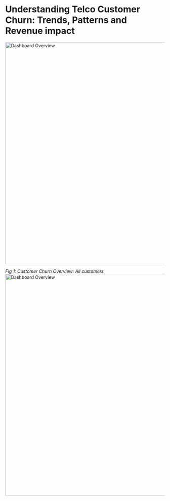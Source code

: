 # Understanding Telco Customer Churn: Trends, Patterns and  Revenue impact
<img src="https://github.com/Micahnd/customer-churn-dashboard-excel/blob/main/customer-churn-all-customers.png" alt="Dashboard Overview" width="700">

*Fig 1: Customer Churn Overview: All customers*
<img src="https://github.com/Micahnd/customer-churn-dashboard-excel/blob/main/customer-churn-all-customers.png" alt="Dashboard Overview" width="700">
